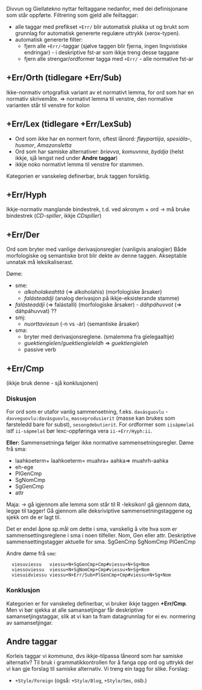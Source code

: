 Divvun og Giellatekno nyttar feiltaggane nedanfor, med dei definisjonane som
står oppførte. Filtrering som gjeld alle feiltaggar:


- alle taggar med prefikset `+Err/` blir automatisk plukka ut og brukt som
  grunnlag for automatisk genererte regulære uttrykk (xerox-typen).
- automatisk genererte filter:
	- fjern alle `+Err/`-taggar (sjølve taggen blir fjerna, ingen lingvistiske
   endringar) - i deskriptive fst-ar som ikkje treng desse taggane
	- fjern alle strengar/ordformer tagga med `+Err/`  - alle normative fst-ar




## +Err/Orth (tidlegare +Err/Sub)


Ikke-normativ ortografisk variant av et normativt lemma, for ord som har en
normativ skrivemåte.
=> normativt lemma til venstre, den normative varianten står til venstre for kolon




## +Err/Lex (tidlegare +Err/LexSub)


* Ord som ikke har en normert form, oftest lånord:
  *fløypartiija*, *spesiála–*, *husmor*, *Amazonsletta* 
* Ord som har samiske alternativer: *brievva*, *komuvnna*, *byddja*
  (helst ikkje, sjå lengst ned under **Andre taggar**)
* ikkje noko normativt lemma til venstre for stammen.


Kategorien er vanskeleg definerbar, bruk taggen forsiktig.


## +Err/Hyph
Ikkje-normativ manglande bindestrek, t.d. ved
akronym + ord -> må bruke bindestrek (*CD-spiller*, ikkje *CDspiller*)


## +Err/Der
Ord som bryter med vanlige derivasjonsregler (vanligvis analogier)
Både morfologiske og semantiske brot blir dekte av denne taggen.
Akseptable unnatak må leksikaliserast.


Døme:
- sme:
	- *alkoholakeahttá* (=> alkoholahis) (morfologiske årsaker)
	- *falásteaddji* (analog derivasjon på ikkje-eksisterande stamme)
-	 *falásteaddji* (=> falástalli) (morfologiske årsaker)
	- *dáhpáhuvvot* (=> dáhpáhuvvat) ??
- smj:
	- *nuorttaviesun* (-n vs -ár) (semantiske årsaker)
- sma:
	- bryter med derivasjonsreglene. (smalemma fra gïelegaaltije)
	- *guektiengïelen/guektiengïeleldh* => *guektiengïeleh*
	- passive verb






## +Err/Cmp 
(ikkje bruk denne - sjå konklusjonen)


### Diskusjon


For ord som er utafor vanlig sammensetning,
f.eks. `davásguovlu` - `davveguovlu:davásguovlu`, `masseprodusierit`
(masse kan brukes som førsteledd bare for subst), `sesongdebutierit`.
For ordformer som `iisápmelaš` istf `ii-sápmelaš` bør lexc-oppføringa vera
`ii-+Err/Hyph:ii`.


**Eller:**
Sammensetninga følger ikke normative sammensetningsregler. Døme frå sma:
- laahkoeterm+ laahkoeterm= muahra+ aahka=>  muahrh-aahka
- eh-ege
- PlGenCmp
- SgNomCmp
- SgGenCmp
- attr


Maja: -> gå igjennom alle lemma som står til R -leksikon! gå gjennom data, legge
til tagger! Gå gjennom alle deksriviptive sammensetningstaggene og sjekk om de
er lagt til.


Det er endel åpne sp.mål om dette i sma, vanskelig å vite hva som er
sammensettingsreglene i sma i noen tilfeller. Nom, Gen eller attr. 
Deskriptive sammensettingstagger aktuelle for sma.
   SgGenCmp SgNomCmp PlGenCmp


Andre døme frå `sme`:

```
  viesuviessu	viessu+N+SgGenCmp+Cmp#viessu+N+Sg+Nom
  viessoviessu	viessu+N+SgNomCmp+Cmp#viessu+N+Sg+Nom
  viesuidviessu viessu+N+Err/Sub+PlGenCmp+Cmp#viessu+N+Sg+Nom
```


### Konklusjon
Kategorien er for vanskeleg definerbar, vi bruker ikkje taggen **+Err/Cmp**.
Men vi bør sjekka at alle samansetjingar får deskriptive samansetjingstaggar,
slik at vi kan ta fram datagrunnlag for ei ev. normering av samansetjingar.








## Andre taggar
Korleis taggar vi *kommuna*, dvs ikkje-tilpassa låneord som har samiske
alternativ? Til bruk i grammatikkontrollen for å fanga opp ord og uttrykk der
vi kan gje forslag til samiske alternativ. Vi treng ein tagg for slike. Forslag:

* `+Style/Foreign` (også: `+Style/Blog`, `+Style/Sms`, osb.)
